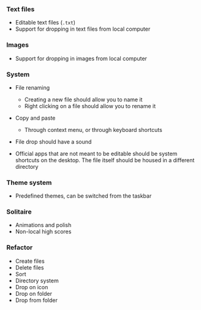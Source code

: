 ### Text files

- Editable text files (`.txt`)
- Support for dropping in text files from local computer

### Images

- Support for dropping in images from local computer

### System

- File renaming

  - Creating a new file should allow you to name it
  - Right clicking on a file should allow you to rename it

- Copy and paste

  - Through context menu, or through keyboard shortcuts

- File drop should have a sound

- Official apps that are not meant to be editable should be system shortcuts
  on the desktop. The file itself should be housed in a different directory

### Theme system

- Predefined themes, can be switched from the taskbar

### Solitaire

- Animations and polish
- Non-local high scores

### Refactor

- Create files
- Delete files
- Sort
- Directory system
- Drop on icon
- Drop on folder
- Drop from folder
